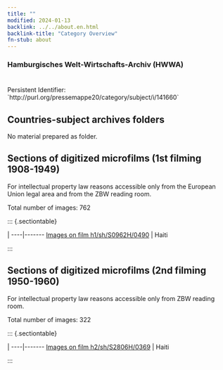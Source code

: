 ```yaml
---
title: ""
modified: 2024-01-13
backlink: ../../about.en.html
backlink-title: "Category Overview"
fn-stub: about
---
```


### Hamburgisches Welt-Wirtschafts-Archiv (HWWA)

# 

<div class="hint">Persistent Identifier: `http://purl.org/pressemappe20/category/subject/i/141660`</div>







## Countries-subject archives folders





No material prepared as folder.



<a id="filmsections" />

## Sections of digitized microfilms (1st filming 1908-1949)

<p>For intellectual property law reasons accessible only from the European Union legal area and from the ZBW reading room.</p>



<p>Total number of images: 762</p>




::: {.sectiontable}

 | 
----|-------
<a class="btn" href="https://pm20.zbw.eu/film/h1/sh/S0962H/0490" rel="nofollow">Images on film h1/sh/S0962H/0490</a> | Haiti


:::




## Sections of digitized microfilms (2nd filming 1950-1960)

<p>For intellectual property law reasons accessible only from ZBW reading room.</p>



<p>Total number of images: 322</p>




::: {.sectiontable}

 | 
----|-------
<a class="btn" href="https://pm20.zbw.eu/film/h2/sh/S2806H/0369" rel="nofollow">Images on film h2/sh/S2806H/0369</a> | Haiti


:::
















